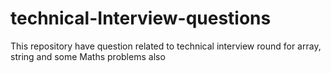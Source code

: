 # technical-Interview-questions

This repository have question related to technical interview round for array, string and some Maths problems also
